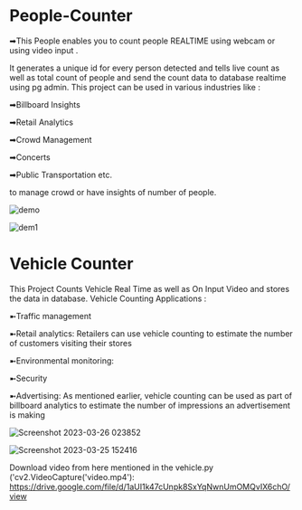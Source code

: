 # People-Counter
➡This People enables you to count people REALTIME using webcam or using video input .

It generates a unique id for every person detected and tells live count as well as total count of people and send the count data to database realtime using pg admin. This project can be used in various industries like : 

➡Billboard Insights

➡Retail Analytics

➡Crowd Management

➡Concerts

➡Public Transportation etc. 

to manage crowd or have insights of number of people.

![demo](https://user-images.githubusercontent.com/120780784/224473101-c3e10607-c183-4327-8d55-09e4ef322cb9.png)


![dem1](https://user-images.githubusercontent.com/120780784/224473125-f090b511-aacc-4729-bab7-87ae631348fe.png)



# Vehicle Counter

This Project Counts Vehicle Real Time as well as On Input Video and stores the data in database.
Vehicle Counting Applications :

➼Traffic management

➼Retail analytics: Retailers can use vehicle counting to estimate the number of customers visiting their stores

➼Environmental monitoring:

➼Security

➼Advertising: As mentioned earlier, vehicle counting can be used as part of billboard analytics to estimate the number of impressions an advertisement is making

![Screenshot 2023-03-26 023852](https://user-images.githubusercontent.com/120780784/227742431-d649612d-d205-4a76-89ab-1b1c2888d24d.png)




![Screenshot 2023-03-25 152416](https://user-images.githubusercontent.com/120780784/227742425-0f5be4c3-4673-4992-985b-d84e4d99816f.png)






Download video from here mentioned in the vehicle.py ('cv2.VideoCapture('video.mp4'):
https://drive.google.com/file/d/1aUI1k47cUnpk8SxYqNwnUmOMQvIX6chO/view

